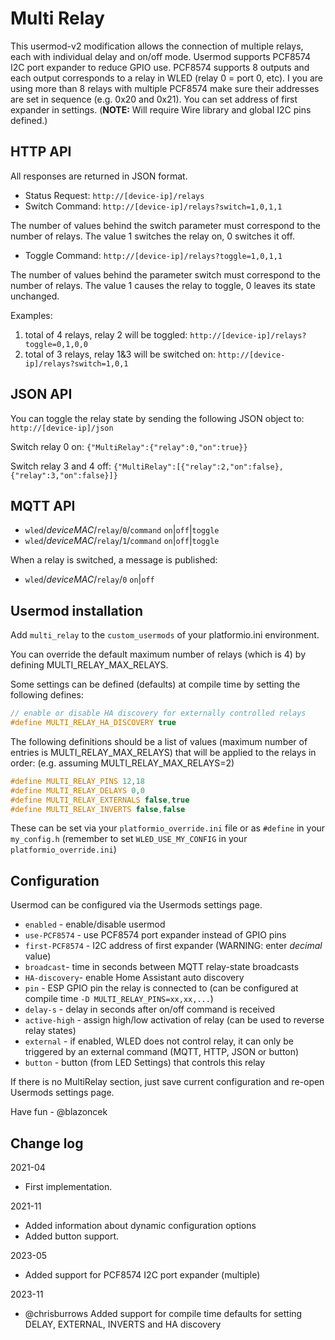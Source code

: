 # Multi Relay

This usermod-v2 modification allows the connection of multiple relays, each with individual delay and on/off mode.
Usermod supports PCF8574 I2C port expander to reduce GPIO use.
PCF8574 supports 8 outputs and each output corresponds to a relay in WLED (relay 0 = port 0, etc). I you are using more than 8 relays with multiple PCF8574 make sure their addresses are set in sequence (e.g. 0x20 and 0x21). You can set address of first expander in settings.
(**NOTE:** Will require Wire library and global I2C pins defined.)

## HTTP API
All responses are returned in JSON format. 

* Status Request: `http://[device-ip]/relays`
* Switch Command: `http://[device-ip]/relays?switch=1,0,1,1`

The number of values behind the switch parameter must correspond to the number of relays. The value 1 switches the relay on, 0 switches it off. 

* Toggle Command: `http://[device-ip]/relays?toggle=1,0,1,1`

The number of values behind the parameter switch must correspond to the number of relays. The value 1 causes the relay to toggle, 0 leaves its state unchanged.

Examples:
1. total of 4 relays, relay 2 will be toggled: `http://[device-ip]/relays?toggle=0,1,0,0`
2. total of 3 relays, relay 1&3 will be switched on: `http://[device-ip]/relays?switch=1,0,1`

## JSON API
You can toggle the relay state by sending the following JSON object to: `http://[device-ip]/json`

Switch relay 0 on: `{"MultiRelay":{"relay":0,"on":true}}`

Switch relay 3 and 4 off: `{"MultiRelay":[{"relay":2,"on":false},{"relay":3,"on":false}]}`


## MQTT API

* `wled`/_deviceMAC_/`relay`/`0`/`command` `on`|`off`|`toggle`
* `wled`/_deviceMAC_/`relay`/`1`/`command` `on`|`off`|`toggle`

When a relay is switched, a message is published:

* `wled`/_deviceMAC_/`relay`/`0` `on`|`off`


## Usermod installation

Add `multi_relay` to the `custom_usermods` of your platformio.ini environment.

You can override the default maximum number of relays (which is 4) by defining MULTI_RELAY_MAX_RELAYS.

Some settings can be defined (defaults) at compile time by setting the following defines:

```cpp
// enable or disable HA discovery for externally controlled relays
#define MULTI_RELAY_HA_DISCOVERY true
```

The following definitions should be a list of values (maximum number of entries is MULTI_RELAY_MAX_RELAYS) that will be applied to the relays in order:
(e.g. assuming MULTI_RELAY_MAX_RELAYS=2)

```cpp
#define MULTI_RELAY_PINS 12,18
#define MULTI_RELAY_DELAYS 0,0
#define MULTI_RELAY_EXTERNALS false,true
#define MULTI_RELAY_INVERTS false,false
```
These can be set via your `platformio_override.ini` file or as `#define` in your `my_config.h` (remember to set `WLED_USE_MY_CONFIG` in your `platformio_override.ini`)

## Configuration

Usermod can be configured via the Usermods settings page.

* `enabled` - enable/disable usermod
* `use-PCF8574` - use PCF8574 port expander instead of GPIO pins
* `first-PCF8574` - I2C address of first expander (WARNING: enter *decimal* value)
* `broadcast`- time in seconds between MQTT relay-state broadcasts
* `HA-discovery`- enable Home Assistant auto discovery
* `pin` - ESP GPIO pin the relay is connected to (can be configured at compile time `-D MULTI_RELAY_PINS=xx,xx,...`)
* `delay-s` - delay in seconds after on/off command is received
* `active-high` - assign high/low activation of relay (can be used to reverse relay states)
* `external` - if enabled, WLED does not control relay, it can only be triggered by an external command (MQTT, HTTP, JSON or button)
* `button` - button (from LED Settings) that controls this relay

If there is no MultiRelay section, just save current configuration and re-open Usermods settings page. 

Have fun - @blazoncek

## Change log
2021-04
* First implementation.

2021-11
* Added information about dynamic configuration options
* Added button support.

2023-05
* Added support for PCF8574 I2C port expander (multiple)

2023-11
* @chrisburrows Added support for compile time defaults for setting DELAY, EXTERNAL, INVERTS and HA discovery
